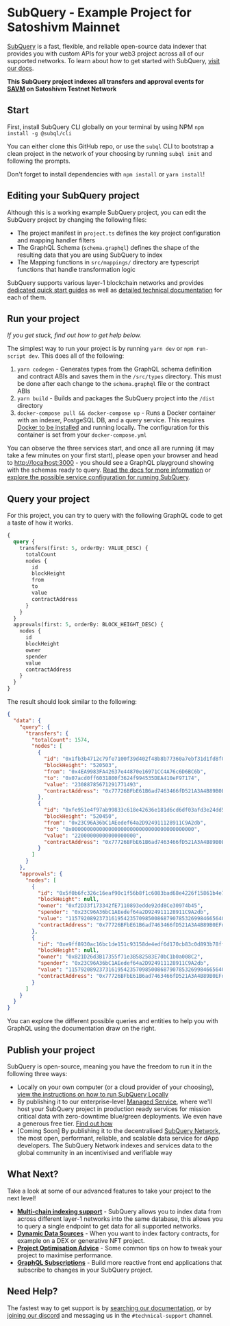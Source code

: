 # SubQuery - Example Project for Satoshivm Mainnet

[SubQuery](https://subquery.network) is a fast, flexible, and reliable open-source data indexer that provides you with custom APIs for your web3 project across all of our supported networks. To learn about how to get started with SubQuery, [visit our docs](https://academy.subquery.network).

**This SubQuery project indexes all transfers and approval events for [SAVM](https://testnet.svmscan.io/token/0x77726BFbE61B6ad7463466fD521A3A4B89B0EFd8) on Satoshivm Testnet Network**

## Start

First, install SubQuery CLI globally on your terminal by using NPM `npm install -g @subql/cli`

You can either clone this GitHub repo, or use the `subql` CLI to bootstrap a clean project in the network of your choosing by running `subql init` and following the prompts.

Don't forget to install dependencies with `npm install` or `yarn install`!

## Editing your SubQuery project

Although this is a working example SubQuery project, you can edit the SubQuery project by changing the following files:

- The project manifest in `project.ts` defines the key project configuration and mapping handler filters
- The GraphQL Schema (`schema.graphql`) defines the shape of the resulting data that you are using SubQuery to index
- The Mapping functions in `src/mappings/` directory are typescript functions that handle transformation logic

SubQuery supports various layer-1 blockchain networks and provides [dedicated quick start guides](https://academy.subquery.network/quickstart/quickstart.html) as well as [detailed technical documentation](https://academy.subquery.network/build/introduction.html) for each of them.

## Run your project

_If you get stuck, find out how to get help below._

The simplest way to run your project is by running `yarn dev` or `npm run-script dev`. This does all of the following:

1.  `yarn codegen` - Generates types from the GraphQL schema definition and contract ABIs and saves them in the `/src/types` directory. This must be done after each change to the `schema.graphql` file or the contract ABIs
2.  `yarn build` - Builds and packages the SubQuery project into the `/dist` directory
3.  `docker-compose pull && docker-compose up` - Runs a Docker container with an indexer, PostgeSQL DB, and a query service. This requires [Docker to be installed](https://docs.docker.com/engine/install) and running locally. The configuration for this container is set from your `docker-compose.yml`

You can observe the three services start, and once all are running (it may take a few minutes on your first start), please open your browser and head to [http://localhost:3000](http://localhost:3000) - you should see a GraphQL playground showing with the schemas ready to query. [Read the docs for more information](https://academy.subquery.network/run_publish/run.html) or [explore the possible service configuration for running SubQuery](https://academy.subquery.network/run_publish/references.html).

## Query your project

For this project, you can try to query with the following GraphQL code to get a taste of how it works.

```graphql
{
  query {
    transfers(first: 5, orderBy: VALUE_DESC) {
      totalCount
      nodes {
        id
        blockHeight
        from
        to
        value
        contractAddress
      }
    }
  }
  approvals(first: 5, orderBy: BLOCK_HEIGHT_DESC) {
    nodes {
      id
      blockHeight
      owner
      spender
      value
      contractAddress
    }
  }
}
```

The result should look similar to the following:

```json
{
  "data": {
    "query": {
      "transfers": {
        "totalCount": 1574,
        "nodes": [
          {
            "id": "0x1fb3b4712c79fe7100f39d402f48b8b77360a7ebf31d1fd8f0bb09324a6fadca",
            "blockHeight": "520503",
            "from": "0x4EA9983FA42637e44870e16971CC4A76c6D6BC6b",
            "to": "0x07acd0ff6031800f3624f994535DEA410eF97174",
            "value": "23088785671291771493",
            "contractAddress": "0x77726BFbE61B6ad7463466fD521A3A4B89B0EFd8"
          },
          {
            "id": "0xfe951e4f97ab99833c618e42636e181d6cd6df03afd3e24dd57b0b202dab8632",
            "blockHeight": "520450",
            "from": "0x23C96A36bC1AEedef64a2D924911128911C9A2db",
            "to": "0x0000000000000000000000000000000000000000",
            "value": "22000000000000000000",
            "contractAddress": "0x77726BFbE61B6ad7463466fD521A3A4B89B0EFd8"
          }
        ]
      }
    },
    "approvals": {
      "nodes": [
        {
          "id": "0x5f0b6fc326c16eaf90c1f56b8f1c6083bad68e4226f15861b4e7b18e3fb7a6b6",
          "blockHeight": null,
          "owner": "0xf2D33f173342fE7110893edde92dd8Ce30974b45",
          "spender": "0x23C96A36bC1AEedef64a2D924911128911C9A2db",
          "value": "115792089237316195423570985008687907853269984665640564039457584007913129639935",
          "contractAddress": "0x77726BFbE61B6ad7463466fD521A3A4B89B0EFd8"
        },
        {
          "id": "0xe9ff8930ac16bc1de151c93158de4edf6d170cb83c0d893b78ff9f2c6df37b95",
          "blockHeight": null,
          "owner": "0x821D26d3B17355f71e3B582583E70bC1b0a008C2",
          "spender": "0x23C96A36bC1AEedef64a2D924911128911C9A2db",
          "value": "115792089237316195423570985008687907853269984665640564039457584007913129639935",
          "contractAddress": "0x77726BFbE61B6ad7463466fD521A3A4B89B0EFd8"
        }
      ]
    }
  }
}
```

You can explore the different possible queries and entities to help you with GraphQL using the documentation draw on the right.

## Publish your project

SubQuery is open-source, meaning you have the freedom to run it in the following three ways:

- Locally on your own computer (or a cloud provider of your choosing), [view the instructions on how to run SubQuery Locally](https://academy.subquery.network/run_publish/run.html)
- By publishing it to our enterprise-level [Managed Service](https://managedservice.subquery.network), where we'll host your SubQuery project in production ready services for mission critical data with zero-downtime blue/green deployments. We even have a generous free tier. [Find out how](https://academy.subquery.network/run_publish/publish.html)
- [Coming Soon] By publishing it to the decentralised [SubQuery Network](https://subquery.network/network), the most open, performant, reliable, and scalable data service for dApp developers. The SubQuery Network indexes and services data to the global community in an incentivised and verifiable way

## What Next?

Take a look at some of our advanced features to take your project to the next level!

- [**Multi-chain indexing support**](https://academy.subquery.network/build/multi-chain.html) - SubQuery allows you to index data from across different layer-1 networks into the same database, this allows you to query a single endpoint to get data for all supported networks.
- [**Dynamic Data Sources**](https://academy.subquery.network/build/dynamicdatasources.html) - When you want to index factory contracts, for example on a DEX or generative NFT project.
- [**Project Optimisation Advice**](https://academy.subquery.network/build/optimisation.html) - Some common tips on how to tweak your project to maximise performance.
- [**GraphQL Subscriptions**](https://academy.subquery.network/run_publish/subscription.html) - Build more reactive front end applications that subscribe to changes in your SubQuery project.

## Need Help?

The fastest way to get support is by [searching our documentation](https://academy.subquery.network), or by [joining our discord](https://discord.com/invite/subquery) and messaging us in the `#technical-support` channel.
